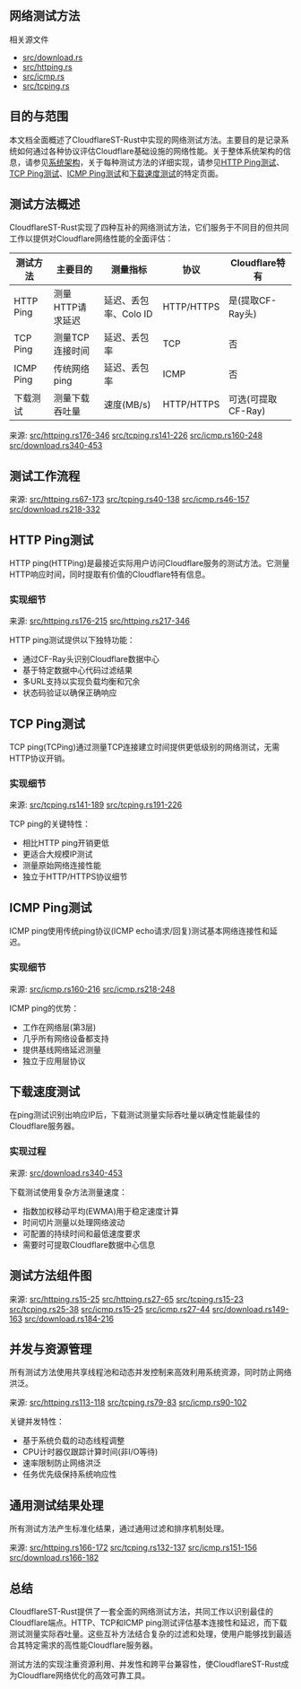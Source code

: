 ## 网络测试方法

相关源文件

+   [src/download.rs](https://github.com/GuangYu-yu/CloudflareST-Rust/blob/57de4236/src/download.rs)
+   [src/httping.rs](https://github.com/GuangYu-yu/CloudflareST-Rust/blob/57de4236/src/httping.rs)
+   [src/icmp.rs](https://github.com/GuangYu-yu/CloudflareST-Rust/blob/57de4236/src/icmp.rs)
+   [src/tcping.rs](https://github.com/GuangYu-yu/CloudflareST-Rust/blob/57de4236/src/tcping.rs)

## 目的与范围

本文档全面概述了CloudflareST-Rust中实现的网络测试方法。主要目的是记录系统如何通过各种协议评估Cloudflare基础设施的网络性能。关于整体系统架构的信息，请参见[系统架构](https://deepwiki.com/GuangYu-yu/CloudflareST-Rust/3-system-architecture)，关于每种测试方法的详细实现，请参见[HTTP Ping测试](https://deepwiki.com/GuangYu-yu/CloudflareST-Rust/4.1-http-ping-testing)、[TCP Ping测试](https://deepwiki.com/GuangYu-yu/CloudflareST-Rust/4.2-tcp-ping-testing)、[ICMP Ping测试](https://deepwiki.com/GuangYu-yu/CloudflareST-Rust/4.3-icmp-ping-testing)和[下载速度测试](https://deepwiki.com/GuangYu-yu/CloudflareST-Rust/4.4-download-speed-testing)的特定页面。

## 测试方法概述

CloudflareST-Rust实现了四种互补的网络测试方法，它们服务于不同目的但共同工作以提供对Cloudflare网络性能的全面评估：

| 测试方法 | 主要目的 | 测量指标 | 协议 | Cloudflare特有 |
| --- | --- | --- | --- | --- |
| HTTP Ping | 测量HTTP请求延迟 | 延迟、丢包率、Colo ID | HTTP/HTTPS | 是(提取CF-Ray头) |
| TCP Ping | 测量TCP连接时间 | 延迟、丢包率 | TCP | 否 |
| ICMP Ping | 传统网络ping | 延迟、丢包率 | ICMP | 否 |
| 下载测试 | 测量下载吞吐量 | 速度(MB/s) | HTTP/HTTPS | 可选(可提取CF-Ray) |

来源: [src/httping.rs176-346](https://github.com/GuangYu-yu/CloudflareST-Rust/blob/57de4236/src/httping.rs#L176-L346) [src/tcping.rs141-226](https://github.com/GuangYu-yu/CloudflareST-Rust/blob/57de4236/src/tcping.rs#L141-L226) [src/icmp.rs160-248](https://github.com/GuangYu-yu/CloudflareST-Rust/blob/57de4236/src/icmp.rs#L160-L248) [src/download.rs340-453](https://github.com/GuangYu-yu/CloudflareST-Rust/blob/57de4236/src/download.rs#L340-L453)

## 测试工作流程

来源: [src/httping.rs67-173](https://github.com/GuangYu-yu/CloudflareST-Rust/blob/57de4236/src/httping.rs#L67-L173) [src/tcping.rs40-138](https://github.com/GuangYu-yu/CloudflareST-Rust/blob/57de4236/src/tcping.rs#L40-L138) [src/icmp.rs46-157](https://github.com/GuangYu-yu/CloudflareST-Rust/blob/57de4236/src/icmp.rs#L46-L157) [src/download.rs218-332](https://github.com/GuangYu-yu/CloudflareST-Rust/blob/57de4236/src/download.rs#L218-L332)

## HTTP Ping测试

HTTP ping(HTTPing)是最接近实际用户访问Cloudflare服务的测试方法。它测量HTTP响应时间，同时提取有价值的Cloudflare特有信息。

### 实现细节

来源: [src/httping.rs176-215](https://github.com/GuangYu-yu/CloudflareST-Rust/blob/57de4236/src/httping.rs#L176-L215) [src/httping.rs217-346](https://github.com/GuangYu-yu/CloudflareST-Rust/blob/57de4236/src/httping.rs#L217-L346)

HTTP ping测试提供以下独特功能：

+   通过CF-Ray头识别Cloudflare数据中心
+   基于特定数据中心代码过滤结果
+   多URL支持以实现负载均衡和冗余
+   状态码验证以确保正确响应

## TCP Ping测试

TCP ping(TCPing)通过测量TCP连接建立时间提供更低级别的网络测试，无需HTTP协议开销。

### 实现细节

来源: [src/tcping.rs141-189](https://github.com/GuangYu-yu/CloudflareST-Rust/blob/57de4236/src/tcping.rs#L141-L189) [src/tcping.rs191-226](https://github.com/GuangYu-yu/CloudflareST-Rust/blob/57de4236/src/tcping.rs#L191-L226)

TCP ping的关键特性：

+   相比HTTP ping开销更低
+   更适合大规模IP测试
+   测量原始网络连接性能
+   独立于HTTP/HTTPS协议细节

## ICMP Ping测试

ICMP ping使用传统ping协议(ICMP echo请求/回复)测试基本网络连接性和延迟。

### 实现细节

来源: [src/icmp.rs160-216](https://github.com/GuangYu-yu/CloudflareST-Rust/blob/57de4236/src/icmp.rs#L160-L216) [src/icmp.rs218-248](https://github.com/GuangYu-yu/CloudflareST-Rust/blob/57de4236/src/icmp.rs#L218-L248)

ICMP ping的优势：

+   工作在网络层(第3层)
+   几乎所有网络设备都支持
+   提供基线网络延迟测量
+   独立于应用层协议

## 下载速度测试

在ping测试识别出响应IP后，下载测试测量实际吞吐量以确定性能最佳的Cloudflare服务器。

### 实现过程

来源: [src/download.rs340-453](https://github.com/GuangYu-yu/CloudflareST-Rust/blob/57de4236/src/download.rs#L340-L453)

下载测试使用复杂方法测量速度：

+   指数加权移动平均(EWMA)用于稳定速度计算
+   时间切片测量以处理网络波动
+   可配置的持续时间和最低速度要求
+   需要时可提取Cloudflare数据中心信息

## 测试方法组件图

来源: [src/httping.rs15-25](https://github.com/GuangYu-yu/CloudflareST-Rust/blob/57de4236/src/httping.rs#L15-L25) [src/httping.rs27-65](https://github.com/GuangYu-yu/CloudflareST-Rust/blob/57de4236/src/httping.rs#L27-L65) [src/tcping.rs15-23](https://github.com/GuangYu-yu/CloudflareST-Rust/blob/57de4236/src/tcping.rs#L15-L23) [src/tcping.rs25-38](https://github.com/GuangYu-yu/CloudflareST-Rust/blob/57de4236/src/tcping.rs#L25-L38) [src/icmp.rs15-25](https://github.com/GuangYu-yu/CloudflareST-Rust/blob/57de4236/src/icmp.rs#L15-L25) [src/icmp.rs27-44](https://github.com/GuangYu-yu/CloudflareST-Rust/blob/57de4236/src/icmp.rs#L27-L44) [src/download.rs149-163](https://github.com/GuangYu-yu/CloudflareST-Rust/blob/57de4236/src/download.rs#L149-L163) [src/download.rs184-216](https://github.com/GuangYu-yu/CloudflareST-Rust/blob/57de4236/src/download.rs#L184-L216)

## 并发与资源管理

所有测试方法使用共享线程池和动态并发控制来高效利用系统资源，同时防止网络洪泛。

来源: [src/httping.rs113-118](https://github.com/GuangYu-yu/CloudflareST-Rust/blob/57de4236/src/httping.rs#L113-L118) [src/tcping.rs79-83](https://github.com/GuangYu-yu/CloudflareST-Rust/blob/57de4236/src/tcping.rs#L79-L83) [src/icmp.rs90-102](https://github.com/GuangYu-yu/CloudflareST-Rust/blob/57de4236/src/icmp.rs#L90-L102)

关键并发特性：

+   基于系统负载的动态线程调整
+   CPU计时器仅跟踪计算时间(非I/O等待)
+   速率限制防止网络洪泛
+   任务优先级保持系统响应性

## 通用测试结果处理

所有测试方法产生标准化结果，通过通用过滤和排序机制处理。

来源: [src/httping.rs166-172](https://github.com/GuangYu-yu/CloudflareST-Rust/blob/57de4236/src/httping.rs#L166-L172) [src/tcping.rs132-137](https://github.com/GuangYu-yu/CloudflareST-Rust/blob/57de4236/src/tcping.rs#L132-L137) [src/icmp.rs151-156](https://github.com/GuangYu-yu/CloudflareST-Rust/blob/57de4236/src/icmp.rs#L151-L156) [src/download.rs166-182](https://github.com/GuangYu-yu/CloudflareST-Rust/blob/57de4236/src/download.rs#L166-L182)

## 总结

CloudflareST-Rust提供了一套全面的网络测试方法，共同工作以识别最佳的Cloudflare端点。HTTP、TCP和ICMP ping测试评估基本连接性和延迟，而下载测试测量实际吞吐量。这些互补方法结合复杂的过滤和处理，使用户能够找到最适合其特定需求的高性能Cloudflare服务器。

测试方法的实现注重资源利用、并发性和跨平台兼容性，使CloudflareST-Rust成为Cloudflare网络优化的高效可靠工具。